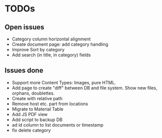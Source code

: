 # TODOs

## Open issues
* Category column horizontal alignment
* Create document page: add category handling
* Improve Sort by category
* Add search (in title, in category) fields

## Issues done
* Support more Content Types: Images, pure HTML.
* Add page to create "diff" between DB and file system. Show new files, orphans, doublettes.
* Create with relative path
* Remove host etc. part from locations
* Migrate to Material Table
* Add JS PDF view 
* Add script to backup DB 
* ad id column to list documents or timestamp 
* fix delete category
